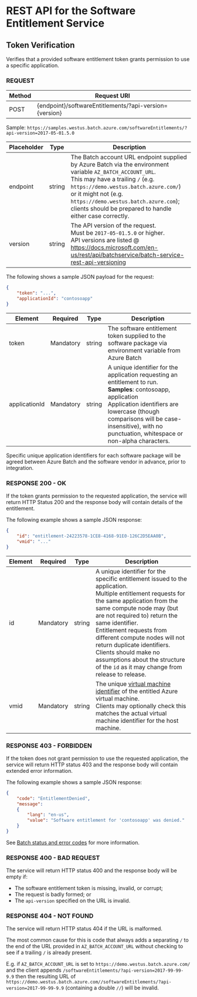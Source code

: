 # REST API for the Software Entitlement Service

## Token Verification

Verifies that a provided software entitlement token grants permission to use a specific application.

### REQUEST

| Method | Request URI                                            |
| ------ | ------------------------------------------------------ |
| POST   | {endpoint}/softwareEntitlements/?api-version={version} |

Sample: `https://samples.westus.batch.azure.com/softwareEntitlements/?api-version=2017-05-01.5.0`

| Placeholder | Type   | Description                                                                                                                                                                                                                                                                                                          |
|-------------|--------|----------------------------------------------------------------------------------------------------------------------------------------------------------------------------------------------------------------------------------------------------------------------------------------------------------------------|
| endpoint    | string | The Batch account URL endpoint supplied by Azure Batch via the environment variable `AZ_BATCH_ACCOUNT_URL`.<br/>This may have a trailing `/` (e.g. `https://demo.westus.batch.azure.com/`) or it might not (e.g. `https://demo.westus.batch.azure.com`); clients should be prepared to handle either case correctly. |
| version     | string | The API version of the request. <br/> Must be `2017-05-01.5.0` or higher. <br/>API versions are listed @ https://docs.microsoft.com/en-us/rest/api/batchservice/batch-service-rest-api-versioning |

The following shows a sample JSON payload for the request:

``` json
{
    "token": "...",
    "applicationId": "contosoapp"
}
```

| Element       | Required  | Type   | Description                                                                                                                                                                                                                                                                                |
| ------------- | --------- | ------ | ------------------------------------------------------------------------------------------------------------------------------------------------------------------------------------------------------------------------------------------------------------------------------------------ |
| token         | Mandatory | string | The software entitlement token supplied to the software package via environment variable from Azure Batch                                                                                                                                                                                  |
| applicationId | Mandatory | string | A unique identifier for the application requesting an entitlement to run. <br/> **Samples**: contosoapp, application <br/> Application identifiers are lowercase (though comparisons will be case-insensitive), with no punctuation, whitespace or non-alpha characters. |

Specific unique application identifiers for each software package will be agreed between Azure Batch and the software vendor in advance, prior to integration.

### RESPONSE 200 - OK

If the token grants permission to the requested application, the service will return HTTP Status 200 and the response body will contain details of the entitlement.

The following example shows a sample JSON response:

``` json
{
    "id": "entitlement-24223578-1CE8-4168-91E0-126C2D5EAA0B",
    "vmid": "..."
}
```

| Element | Required  | Type   | Description                                                                                                                                                                                                                                                                                                                                                                                                                                  |
| ------- | --------- | ------ | -------------------------------------------------------------------------------------------------------------------------------------------------------------------------------------------------------------------------------------------------------------------------------------------------------------------------------------------------------------------------------------------------------------------------------------------- |
| id      | Mandatory | string | A unique identifier for the specific entitlement issued to the application. <br/> Multiple entitlement requests for the same application from the same compute node may (but are not required to) return the same identifier. <br/> Entitlement requests from different compute nodes will not return duplicate identifiers. <br/> Clients should make no assumptions about the structure of the `id` as it may change from release to release. |
| vmid    | Mandatory | string | The unique [virtual machine identifier](https://azure.microsoft.com/blog/accessing-and-using-azure-vm-unique-id/) of the entitled Azure virtual machine. <br/> Clients may optionally check this matches the actual virtual machine identifier for the host machine.                                                                                                                                                                          |

### RESPONSE 403 - FORBIDDEN

If the token does not grant permission to use the requested application, the service will return HTTP status 403 and the response body will contain extended error information.

The following example shows a sample JSON response:

``` json
{
    "code": "EntitlementDenied",
    "message":
    {
        "lang": "en-us",
        "value": "Software entitlement for 'contosoapp' was denied."
    }
}
```

See [Batch status and error codes](https://docs.microsoft.com/rest/api/batchservice/batch-status-and-error-codes) for more information.

### RESPONSE 400 - BAD REQUEST

The service will return HTTP status 400 and the response body will be empty if:

* The software entitlement token is missing, invalid, or corrupt;
* The request is badly formed; or
* The `api-version` specified on the URL is invalid.

### RESPONSE 404 - NOT FOUND

The service will return HTTP status 404 if the URL is malformed. 

The most common cause for this is code that always adds a separating `/` to the end of the URL provided in `AZ_BATCH_ACCOUNT_URL` without checking to see if a trailing `/` is already present.

E.g. if `AZ_BATCH_ACCOUNT_URL` is set to `https://demo.westus.batch.azure.com/` and the client appends `/softwareEntitlements/?api-version=2017-99-99-9.9` then the resulting URL of `https://demo.westus.batch.azure.com//softwareEntitlements/?api-version=2017-99-99-9.9` (containing a double `//`) will be invalid.
